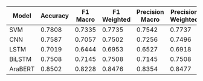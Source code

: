| Model | Accuracy | F1 Macro | F1 Weighted | Precision Macro | Precision Weighted | Recall Macro | Recall Weighted |
|---|---|---|---|---|---|---|---|
| SVM | 0.7808 | 0.7335 | 0.7735 | 0.7542 | 0.7737 | 0.7224 | 0.7808 |
| CNN | 0.7587 | 0.7057 | 0.7502 | 0.7256 | 0.7496 | 0.6959 | 0.7587 |
| LSTM | 0.7019 | 0.6444 | 0.6953 | 0.6527 | 0.6918 | 0.6398 | 0.7019 |
| BiLSTM | 0.7508 | 0.7145 | 0.7508 | 0.7145 | 0.7508 | 0.7145 | 0.7508 |
| AraBERT | 0.8502 | 0.8228 | 0.8476 | 0.8354 | 0.8477 | 0.8135 | 0.8502 |
